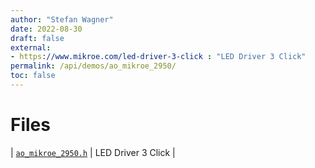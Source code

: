 ```yaml
---
author: "Stefan Wagner"
date: 2022-08-30
draft: false
external:
- https://www.mikroe.com/led-driver-3-click : "LED Driver 3 Click"
permalink: /api/demos/ao_mikroe_2950/
toc: false
---
```


# Files

| [`ao_mikroe_2950.h`](ao_mikroe_2950.h.md) | LED Driver 3 Click |
